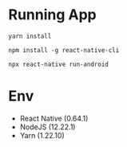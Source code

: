 # Running App
```
yarn install

npm install -g react-native-cli

npx react-native run-android
```

# Env
- React Native (0.64.1)
- NodeJS (12.22.1)
- Yarn (1.22.10)